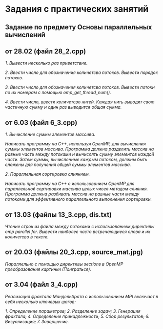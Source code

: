 # Задания с практических занятий 

## Задание по предмету Основы параллельных вычислений
## от 28.02 (файл 28_2.cpp)

*1. Вывести несколько раз приветствие.*

*2. Ввести число для обозначения количетсва потоков. Вывести порядок потоков.*

*3. Ввести число для обозначения количетсва потоков. Вывести потоки по их номерам с помощью omp_get_thread_num().*

*4. Ввести число, ввести количетсво нитей. Каждая нить выводит свою частичную сумму и один раз выводится общая сумма.*

## от 6.03 (файл 6_3.cpp)

*1. Вычисление суммы элементов массива.*

*Написать программу на C++, используя OpenMP, для вычисления суммы элементов массива. Программа должна разделить массив на равные части между потоками и вычислять сумму элементов каждой части. Затем суммы, вычисленные каждым потоком, должны быть сложены для получения общей суммы элементов массива.*

*2. Параллельная сортировка слиянием.*

*Написать программу на C++ с использованием OpenMP для параллельной сортировки массива целых чисел методом слияния. Программа должна разбивать массив на равные части между потоками для эффективного параллельного выполнения сортировки.*

## от 13.03 (файлы 13_3.cpp, dis.txt)

*Чтение строк из файла между потоками с использованием директивы omp parallel for. Вывести наиболее часто встречающиеся слова и их количетсво в тексте.*

## от 20.03 (файлы 20_3.cpp, source_mat.jpg)

*Параллельно с помощью директивы sections в OpenMP преобразования картинки (Поиграться).*

## от 3.04 (файл 3_4.cpp)

*Реализация фрактала Мандельброта с использованием MPI включает в себя несколько ключевых шагов:*

*1. Определение параметров; 2. Разделение задач; 3. Генерация фрактала; 4. Определение принадлежности; 5. Сбор результатов; 6. Визуализация; 7. Завершение.*
